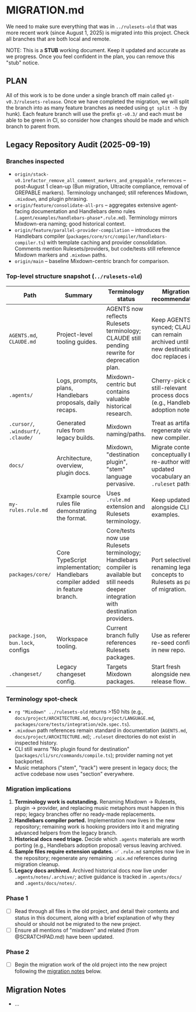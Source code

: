 # MIGRATION.md

We need to make sure everything that was in `../rulesets-old` that was more recent work (since August 1, 2025) is migrated into this project. Check all branches that are both local and remote.

NOTE: This is a **STUB** working document. Keep it updated and accurate as we progress. Once you feel confident in the plan, you can remove this "stub" notice.

## PLAN

All of this work is to be done under a single branch off main called `gt-v0.3/rulesets-release`. Once we have completed the migration, we will split the branch into as many feature branches as needed using `gt split -h` (by hunk). Each feature branch will use the prefix `gt-v0.3/` and each must be able to be green in CI, so consider how changes should be made and which branch to parent from.

## Legacy Repository Audit (2025-09-19)

### Branches inspected

- `origin/stack-v0.1refactor_remove_all_comment_markers_and_greppable_references` – post-August 1 clean-up (Bun migration, Ultracite compliance, removal of GREPABLE markers). Terminology unchanged; still references Mixdown, `.mixdown`, and plugin phrasing.
- `origin/feature/consolidate-all-prs` – aggregates extensive agent-facing documentation and Handlebars demo rules (`.agent/examples/handlebars-phase*.rule.md`). Terminology mirrors Mixdown-era naming; good historical context.
- `origin/feature/parallel-provider-compilation` – introduces the Handlebars compiler (`packages/core/src/compiler/handlebars-compiler.ts`) with template caching and provider consolidation. Comments mention Rulesets/providers, but code/tests still reference Mixdown markers and `.mixdown` paths.
- `origin/main` – baseline Mixdown-centric branch for comparison.

### Top-level structure snapshot (`../rulesets-old`)

| Path | Summary | Terminology status | Migration recommendation |
| --- | --- | --- | --- |
| `AGENTS.md`, `CLAUDE.md` | Project-level tooling guides. | AGENTS now reflects Rulesets terminology; CLAUDE still pending rewrite for deprecation plan. | Keep AGENTS synced; CLAUDE can remain archived until a new destination doc replaces it. |
| `.agents/` | Logs, prompts, plans, Handlebars proposals, daily recaps. | Mixdown-centric but contains valuable historical research. | Cherry-pick only still-relevant process docs (e.g., Handlebars adoption notes). |
| `.cursor/`, `.windsurf/`, `.claude/` | Generated rules from legacy builds. | Mixdown naming/paths. | Treat as artifacts; regenerate via new compiler. |
| `docs/` | Architecture, overview, plugin docs. | Mixdown, "destination plugin", "stem" language pervasive. | Migrate content conceptually but re-author with updated vocabulary and `.ruleset` paths. |
| `my-rules.rule.md` | Example source rules file demonstrating the format. | Uses `.rule.md` extension and Rulesets terminology. | Keep updated alongside CLI examples. |
| `packages/core/` | Core TypeScript implementation; Handlebars compiler added in feature branch. | Core/tests now use Rulesets terminology; Handlebars compiler is available but still needs deeper integration with destination providers. | Port selectively, renaming legacy concepts to Rulesets as part of migration. |
| `package.json`, `bun.lock`, configs | Workspace tooling. | Current branch fully references Rulesets packages. | Use as reference; re-seed configs in new repo. |
| `.changeset/` | Legacy changeset config. | Targets Mixdown packages. | Start fresh alongside new release flow. |

### Terminology spot-check

- `rg "Mixdown" ../rulesets-old` returns >150 hits (e.g., `docs/project/ARCHITECTURE.md`, `docs/project/LANGUAGE.md`, `packages/core/tests/integration/e2e.spec.ts`).
- `.mixdown` path references remain standard in documentation (`AGENTS.md`, `docs/project/ARCHITECTURE.md`); `.ruleset` directories do not exist in inspected history.
- CLI still warns "No plugin found for destination" (`packages/cli/src/commands/compile.ts`); provider naming not yet backported.
- Music metaphors ("stem", "track") were present in legacy docs; the active codebase now uses "section" everywhere.

### Migration implications

1. **Terminology work is outstanding.** Renaming Mixdown → Rulesets, plugin → provider, and replacing music metaphors must happen in this repo; legacy branches offer no ready-made replacements.
2. **Handlebars compiler ported.** Implementation now lives in the new repository; remaining work is hooking providers into it and migrating advanced helpers from the legacy branch.
3. **Historical docs need triage.** Decide which `.agents` materials are worth porting (e.g., Handlebars adoption proposal) versus leaving archived.
4. **Sample files require extension updates.** ✅ `.rule.md` samples now live in the repository; regenerate any remaining `.mix.md` references during migration cleanup.
5. **Legacy docs archived.** Archived historical docs now live under `.agents/notes/.archive/`; active guidance is tracked in `.agents/docs/` and `.agents/docs/notes/`.

### Phase 1

- [ ] Read through all files in the old project, and detail their contents and status in this document, along with a brief explanation of why they should or should not be migrated to the new project.
- [ ] Ensure all mentions of "mixdown" and related (from @SCRATCHPAD.md) have been updated.

### Phase 2

- [ ] Begin the migration work of the old project into the new project following the [migration notes](#migration-notes) below.

## Migration Notes

- ...
